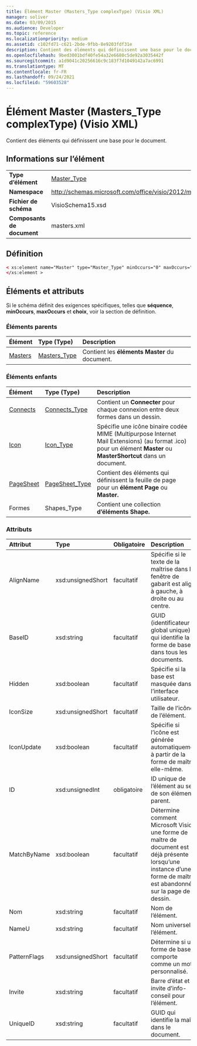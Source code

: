 ```yaml
---
title: Élément Master (Masters_Type complexType) (Visio XML)
manager: soliver
ms.date: 03/09/2015
ms.audience: Developer
ms.topic: reference
ms.localizationpriority: medium
ms.assetid: c102fd71-c621-2bde-9fbb-8e9203fdf31e
description: Contient des éléments qui définissent une base pour le document.
ms.openlocfilehash: 9bed3001bdf40fe54a32e6680c5de92a3035442f
ms.sourcegitcommit: a1d9041c20256616c9c183f7d1049142a7ac6991
ms.translationtype: MT
ms.contentlocale: fr-FR
ms.lasthandoff: 09/24/2021
ms.locfileid: "59603528"
---
```

# <a name="master-element-masters_type-complextype-visio-xml"></a>Élément Master (Masters_Type complexType) (Visio XML)

Contient des éléments qui définissent une base pour le document.
  
## <a name="element-information"></a>Informations sur l’élément

|||
|:-----|:-----|
|**Type d’élément** <br/> |[Master_Type](master_type-complextypevisio-xml.md) <br/> |
|**Namespace** <br/> |http://schemas.microsoft.com/office/visio/2012/main  <br/> |
|**Fichier de schéma** <br/> |VisioSchema15.xsd  <br/> |
|**Composants de document** <br/> |masters.xml  <br/> |
   
## <a name="definition"></a>Définition

```XML
< xs:element name="Master" type="Master_Type" minOccurs="0" maxOccurs="unbounded" >
</xs:element >
```

## <a name="elements-and-attributes"></a>Éléments et attributs

Si le schéma définit des exigences spécifiques, telles que **séquence**, **minOccurs**, **maxOccurs** et **choix**, voir la section de définition. 
  
### <a name="parent-elements"></a>Éléments parents

|**Élément**|**Type (Type)**|**Description**|
|:-----|:-----|:-----|
|[Masters](masters-elementvisio-xml.md) <br/> |[Masters_Type](masters_type-complextypevisio-xml.md) <br/> |Contient les **éléments Master** du document.  <br/> |
   
### <a name="child-elements"></a>Éléments enfants

|**Élément**|**Type (Type)**|**Description**|
|:-----|:-----|:-----|
|[Connects](connects-element-pagecontents_type-complextypevisio-xml.md) <br/> |[Connects_Type](connects_type-complextypevisio-xml.md) <br/> |Contient un **Connecter** pour chaque connexion entre deux formes dans un dessin.  <br/> |
|[Icon](icon-element-master_type-complextypevisio-xml.md) <br/> |[Icon_Type](icon_type-complextypevisio-xml.md) <br/> |Spécifie une icône binaire codée MIME (Multipurpose Internet Mail Extensions) (au format .ico) pour un élément **Master** ou **MasterShortcut** dans un document.  <br/> |
|[PageSheet](pagesheet-element-master_type-complextypevisio-xml.md) <br/> |[PageSheet_Type](pagesheet_type-complextypevisio-xml.md) <br/> |Contient des éléments qui définissent la feuille de page pour un **élément Page** ou **Master.**  <br/> |
|Formes  <br/> |Shapes_Type  <br/> |Contient une collection **d’éléments Shape.**  <br/> |
   
### <a name="attributes"></a>Attributs

|**Attribut**|**Type**|**Obligatoire**|**Description**|**Valeurs possibles**|
|:-----|:-----|:-----|:-----|:-----|
|AlignName  <br/> |xsd:unsignedShort  <br/> |facultatif  <br/> |Spécifie si le texte de la maîtrise dans la fenêtre de gabarit est aligné à gauche, à droite ou au centre.  <br/> |Valeurs du type xsd:unsignedShort.  <br/> |
|BaseID  <br/> |xsd:string  <br/> |facultatif  <br/> |GUID (identificateur global unique) qui identifie la forme de base dans tous les documents.  <br/> |Valeurs du type xsd:string.  <br/> |
|Hidden  <br/> |xsd:boolean  <br/> |facultatif  <br/> |Spécifie si la base est masquée dans l’interface utilisateur.  <br/> |Valeurs du type xsd:boolean.  <br/> |
|IconSize  <br/> |xsd:unsignedShort  <br/> |facultatif  <br/> |Taille de l’icône de l’élément.  <br/> |Valeurs du type xsd:unsignedShort.  <br/> |
|IconUpdate  <br/> |xsd:boolean  <br/> |facultatif  <br/> |Spécifie si l’icône est générée automatiquement à partir de la forme de maître elle-même.  <br/> |Valeurs du type xsd:boolean.  <br/> |
|ID  <br/> |xsd:unsignedInt  <br/> |obligatoire  <br/> |ID unique de l’élément au sein de son élément parent.  <br/> |Valeurs du type xsd:unsignedInt.  <br/> |
|MatchByName  <br/> |xsd:boolean  <br/> |facultatif  <br/> |Détermine comment Microsoft Visio si une forme de maître de document est déjà présente lorsqu’une instance d’une forme de maître est abandonnée sur la page de dessin.  <br/> |Valeurs du type xsd:boolean.  <br/> |
|Nom  <br/> |xsd:string  <br/> |facultatif  <br/> |Nom de l’élément.  <br/> |Valeurs du type xsd:string.  <br/> |
|NameU  <br/> |xsd:string  <br/> |facultatif  <br/> |Nom universel de l’élément.  <br/> |Valeurs du type xsd:string.  <br/> |
|PatternFlags  <br/> |xsd:unsignedShort  <br/> |facultatif  <br/> |Détermine si une forme de base se comporte comme un motif personnalisé.  <br/> |Valeurs du type xsd:unsignedShort.  <br/> |
|Invite  <br/> |xsd:string  <br/> |facultatif  <br/> |Barre d’état et invite d’info-conseil pour l’élément.  <br/> |Valeurs du type xsd:string.  <br/> |
|UniqueID  <br/> |xsd:string  <br/> |facultatif  <br/> |GUID qui identifie la maître dans le document.  <br/> |Valeurs du type xsd:string.  <br/> |
   

